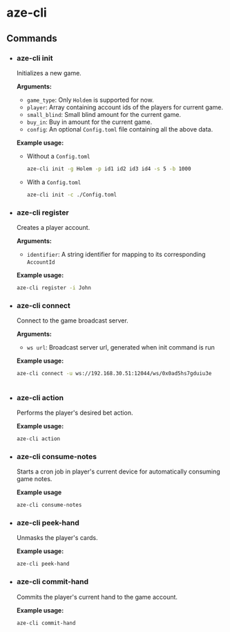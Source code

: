 # aze-cli

## Commands
- ### aze-cli init
  Initializes a new game.
  
  **Arguments:**
    - `game_type`: Only `Holdem` is supported for now.
    - `player`: Array containing account ids of the players for current game.
    - `small_blind`: Small blind amount for the current game.
    - `buy_in`: Buy in amount for the current game.
    - `config`: An optional `Config.toml` file containing all the above data.

  **Example usage:**
    - Without a `Config.toml`
      ```sh
      aze-cli init -g Holem -p id1 id2 id3 id4 -s 5 -b 1000
    - With a `Config.toml`
      ```sh
      aze-cli init -c ./Config.toml

- ### aze-cli register
  Creates a player account.

  **Arguments:**
    - `identifier`: A string identifier for mapping to its corresponding `AccountId`

  **Example usage:**
  ```sh
  aze-cli register -i John

- ### aze-cli connect
  Connect to the game broadcast server.

  **Arguments:**
    - `ws url`: Broadcast server url, generated when init command is run

  **Example usage:**
  ```sh
  aze-cli connect -u ws://192.168.30.51:12044/ws/0x0ad5hs7gduiu3e
 
- ### aze-cli action
  Performs the player's desired bet action.

  **Example usage:**
  ```sh
  aze-cli action

- ### aze-cli consume-notes
  Starts a cron job in player's current device for automatically consuming game notes.

  **Example usage**
  ```sh
  aze-cli consume-notes

- ### aze-cli peek-hand
  Unmasks the player's cards.

  **Example usage:**
  ```sh
  aze-cli peek-hand

- ### aze-cli commit-hand
  Commits the player's current hand to the game account.

  **Example usage:**
  ```sh
  aze-cli commit-hand
